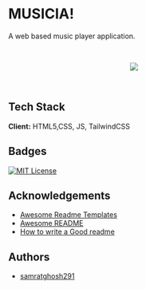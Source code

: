 
# MUSICIA!

A web based music player application.

<br>
<p align="center">
  <img src="https://readme-typing-svg.herokuapp.com?color=%2336BCF7&lines=Welcome+to+Musicia+!;Let's+Build+our+own+Together;Thanks+for+Contributing"
 <img src= 'https://capsule-render.vercel.app/api?type=rect&color=gradient&height=2.5'/>
</p>
<br>


## Tech Stack

**Client:** HTML5,CSS, JS, TailwindCSS



## Badges


[![MIT License](https://img.shields.io/badge/License-MIT-green.svg)](https://choosealicense.com/licenses/mit/)



## Acknowledgements

 - [Awesome Readme Templates](https://awesomeopensource.com/project/elangosundar/awesome-README-templates)
 - [Awesome README](https://github.com/matiassingers/awesome-readme)
 - [How to write a Good readme](https://bulldogjob.com/news/449-how-to-write-a-good-readme-for-your-github-project)


## Authors
- [samratghosh291](https://github.com/samratghosh291)
